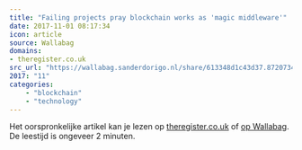 ```yaml
---
title: "Failing projects pray blockchain works as 'magic middleware'"
date: 2017-11-01 08:17:34
icon: article
source: Wallabag
domains:
- theregister.co.uk
src_url: "https://wallabag.sanderdorigo.nl/share/613348d1c43d37.87207342"
2017: "11"
categories:
    - "blockchain"
    - "technology"
---
```

Het oorspronkelijke artikel kan je lezen op [theregister.co.uk](https://www.theregister.co.uk/2016/07/26/failing_projects_pray_blockchain_works_as_magic_middleware/) of [op Wallabag](https://wallabag.sanderdorigo.nl/share/613348d1c43d37.87207342). De leestijd is ongeveer 2 minuten.